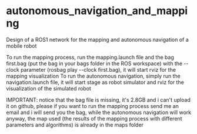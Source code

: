 # autonomous_navigation_and_mapping
Design of a ROS1 network for the mapping and autonomous navigation of a mobile robot

To run the mapping process, run the mapping.launch file and the bag first.bag (put the bag in your bags folder in the ROS workspace) with the --clock parameter (rosbag play --clock first.bag), it will start rviz for the mapping visualization 
To run the autonomous navigation, simply run the navigation.launch file, it will start stage as robot simulator and rviz for the visualization of the simulated robot 

IMPORTANT: notice that the bag file is missing, it's 2.8GB and i can't upload it on github, please if you want to run the mapping process send me an email and i will send you the bag, while the autonomous navigation will work anyway, the map used (the results of the mapping process with different parameters and algorithms) is already in the maps folder
